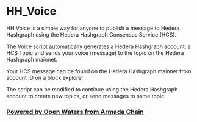 # HH_Voice

HH Voice is a simple way for anyone to publish a message to Hedera Hashgraph using the Hedera Hashgraph Consensus Service (HCS).

The Voice script automatically generates a Hedera Hashgraph account, a HCS Topic and sends your voice (message) to the topic on the Hedera Hashgraph mainnet. 

Your HCS message can be found on the Hedera Hashgraph mainnet from account ID on a block explorer

The script can be modified to continue using the Hedera Hashgraph account to create new topics, or send messages to same topic. 


### [Powered by Open Waters from Armada Chain](https://armadachain.io "Armada Chain")
